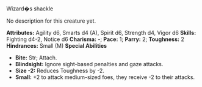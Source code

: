 Wizard�s shackle

No description for this creature yet.

**Attributes:** Agility d6, Smarts d4 (A), Spirit d6, Strength d4, Vigor
d6
**Skills:** Fighting d4-2, Notice d6
**Charisma:** -; **Pace:** 1; **Parry:** 2; **Toughness:** 2
**Hindrances:** Small (M)
**Special Abilities**
- **Bite:** Str; Attach.
- **Blindsight:** Ignore sight-based penalties and gaze attacks.
- **Size -2:** Reduces Toughness by -2.
- **Small:** +2 to attack medium-sized foes, they receive -2 to their
attacks.

